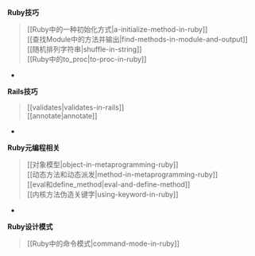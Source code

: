 **Ruby技巧**
> [[Ruby中的一种初始化方式|a-initialize-method-in-ruby]]  
[[查找Module中的方法并输出|find-methods-in-module-and-output]]  
[[随机排列字符串|shuffle-in-string]]  
[[Ruby中的to_proc|to-proc-in-ruby]]  

-

**Rails技巧**
> [[validates|validates-in-rails]]  
[[annotate|annotate]]  

-

**Ruby元编程相关**
> [[对象模型|object-in-metaprogramming-ruby]]  
[[动态方法和动态派发|method-in-metaprogramming-ruby]]  
[[eval和define_method|eval-and-define-method]]  
[[内核方法伪造关键字|using-keyword-in-ruby]]

-

**Ruby设计模式**
> [[Ruby中的命令模式|command-mode-in-ruby]]


